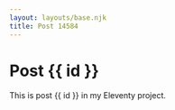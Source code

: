 ```yaml
---
layout: layouts/base.njk
title: Post 14584
---
```


# Post {{ id }}

This is post {{ id }} in my Eleventy project.
